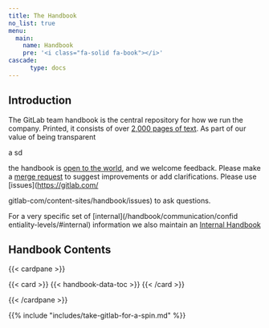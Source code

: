 ```yaml
---
title: The Handbook
no_list: true
menu:
  main:
    name: Handbook
    pre: '<i class="fa-solid fa-book"></i>'
cascade:
      type: docs
---
```


## Introduction

The GitLab team handbook is the central repository for how we run the company. Printed, it consists of over
[2,000 pages of text](/handbook/about/#count-handbook-pages). As part of our value of being
transparent

a
sd


 the handbook is [open to the world](https://gitlab.com/gitlab-com/content-sites/handbook/), and we welcome
feedback. Please make a [merge request](https://gitlab.com/gitlab-com/content-sites/handbook/merge_requests) to suggest
improvements or add clarifications. Please use [issues](https://gitlab.com/

gitlab-com/content-sites/handbook/issues) to
ask questions.

For a very specific set of [internal](/handbook/communication/confid
entiality-levels/#internal)
information we also maintain an [Internal Handbook](https://internal.gitlab.com/handbook/)



## Handbook Contents

{{< cardpane >}}

{{< card >}}
{{< handbook-data-toc >}}
{{< /card >}}

{{< /cardpane >}}

{{% include "includes/take-gitlab-for-a-spin.md" %}}
